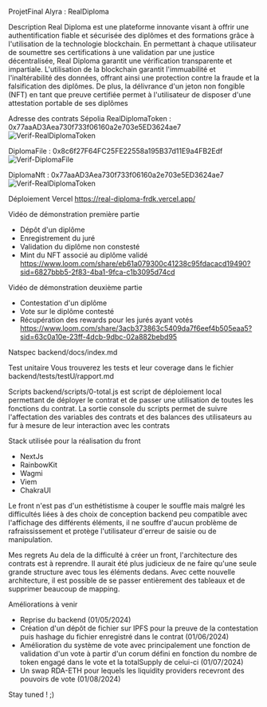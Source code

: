 ProjetFinal Alyra : RealDiploma

Description 
Real Diploma est une plateforme innovante visant à offrir une authentification fiable et sécurisée des diplômes et des formations grâce à l'utilisation de la 
technologie blockchain. En permettant à chaque utilisateur de soumettre ses certifications à une validation par une justice décentralisée, Real Diploma garantit
une vérification transparente et impartiale. L'utilisation de la blockchain garantit l'immuabilité et l'inaltérabilité des données, offrant ainsi une protection
contre la fraude et la falsification des diplômes. De plus, la délivrance d'un jeton non fongible (NFT) en tant que preuve certifiée permet à l'utilisateur de 
disposer d'une attestation portable de ses diplômes

Adresse des contrats Sépolia 
RealDiplomaToken : 0x77aaAD3Aea730f733f06160a2e703e5ED3624ae7
![Verif-RealDiplomaToken](https://github.com/Spilitious/RealDiploma/assets/148981418/acb9299a-75fd-4dec-8730-67d25045677f)

DiplomaFile : 0x8c6f27F64FC25FE22558a195B37d11E9a4FB2Edf
![Verif-DiplomaFile](https://github.com/Spilitious/RealDiploma/assets/148981418/f8ae0a4f-21b6-4fd4-b39b-890ad5447bf4)


DiplomaNft : 0x77aaAD3Aea730f733f06160a2e703e5ED3624ae7
![Verif-RealDiplomaToken](https://github.com/Spilitious/RealDiploma/assets/148981418/bd167d70-e4f1-41e5-b8c8-2635a994f2be)

Déploiement Vercel 
https://real-diploma-frdk.vercel.app/

Vidéo de démonstration première partie 
- Dépôt d'un diplôme 
- Enregistrement du juré 
- Validation du diplôme non constesté 
- Mint du NFT associé au diplôme validé 
https://www.loom.com/share/eb61a079300c41238c95fdacacd19490?sid=6827bbb5-2f83-4ba1-9fca-c1b3095d74cd

Vidéo de démonstration deuxième partie
- Contestation d'un diplôme
- Vote sur le diplôme contesté
- Récupération des rewards pour les jurés ayant votés 
https://www.loom.com/share/3acb373863c5409da7f6eef4b505eaa5?sid=63c0a10e-23ff-4dcb-9dbc-02a882bebd95

Natspec 
backend/docs/index.md

Test unitaire
Vous trouverez les tests et leur coverage dans le fichier backend/tests/testU/rapport.md

Scripts
backend/scripts/0-total.js est script de déploiement local permettant de déployer le contrat et de passer une utilisation de toutes les fonctions du contrat.
La sortie console du scripts permet de suivre l'affectation des variables des contrats et des balances des utilisateurs au fur à mesure 
de leur interaction avec les contrats 


Stack utilisée pour la réalisation du front 
- NextJs
- RainbowKit
- Wagmi
- Viem
- ChakraUI

Le front n'est pas d'un esthétistisme à couper le souffle mais malgré les difficultés liées à des choix de conception backend peu compatible
avec l'affichage des différents éléments, il ne souffre d'aucun problème de rafraississement et protège l'utilisateur d'erreur de saisie ou de manipulation.   

Mes regrets 
Au dela de la difficulté à créer un front, l'architecture des contrats est à reprendre. Il aurait été plus judicieux de ne faire qu'une seule grande structure
avec tous les éléments dedans. Avec cette nouvelle architecture, il est possible de se passer entièrement des tableaux et de supprimer beaucoup de mapping. 

Améliorations à venir 
- Reprise du backend (01/05/2024)
- Création d'un dépôt de fichier sur IPFS pour la preuve de la contestation puis hashage du fichier enregistré dans le contrat (01/06/2024)
- Amélioration du système de vote avec principalement une fonction de validation d'un vote à partir d'un corum défini en fonction du nombre 
de token engagé dans le vote et la totalSupply de celui-ci (01/07/2024)
- Un swap RDA-ETH pour lequels les liquidity providers recevront des pouvoirs de vote (01/08/2024)

Stay tuned ! ;)

 
